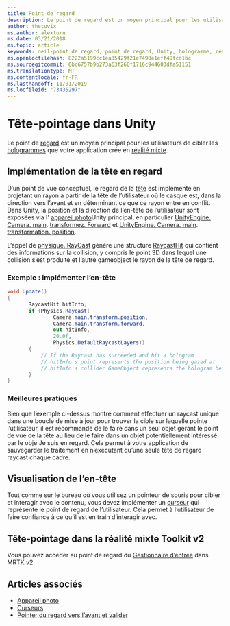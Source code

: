 ```yaml
---
title: Point de regard
description: Le point de regard est un moyen principal pour les utilisateurs de cibler les hologrammes que votre application crée en réalité mixte.
author: thetuvix
ms.author: alexturn
ms.date: 03/21/2018
ms.topic: article
keywords: oeil-point de regard, point de regard, Unity, hologramme, réalité mixte
ms.openlocfilehash: 8222a5199cc1ea35429f21e7490e1eff49fcd1bc
ms.sourcegitcommit: 6bc6757b9b273a63f260f1716c944603dfa51151
ms.translationtype: MT
ms.contentlocale: fr-FR
ms.lasthandoff: 11/01/2019
ms.locfileid: "73435297"
---
```

# <a name="head-gaze-in-unity"></a>Tête-pointage dans Unity

Le point de [regard](gaze-and-commit.md) est un moyen principal pour les utilisateurs de cibler les [hologrammes](hologram.md) que votre application crée en [réalité mixte](mixed-reality.md).


## <a name="implementing-head-gaze"></a>Implémentation de la tête en regard

D’un point de vue conceptuel, le regard de la [tête](gaze-and-commit.md) est implémenté en projetant un rayon à partir de la tête de l’utilisateur où le casque est, dans la direction vers l’avant et en déterminant ce que ce rayon entre en conflit. Dans Unity, la position et la direction de l’en-tête de l’utilisateur sont exposées via l' [appareil photo](camera-in-unity.md)Unity principal, en particulier [UnityEngine. Camera. main](https://docs.unity3d.com/ScriptReference/Camera-main.html). [transformez. Forward](https://docs.unity3d.com/ScriptReference/Transform-forward.html) et [UnityEngine. Camera. main](https://docs.unity3d.com/ScriptReference/Camera-main.html). [transformation. position](https://docs.unity3d.com/ScriptReference/Transform-position.html).

L’appel de [physique. RayCast](https://docs.unity3d.com/ScriptReference/Physics.Raycast.html) génère une structure [RaycastHit](https://docs.unity3d.com/ScriptReference/RaycastHit.html) qui contient des informations sur la collision, y compris le point 3D dans lequel une collision s’est produite et l’autre gameobject le rayon de la tête de regard.

### <a name="example-implement-head-gaze"></a>Exemple : implémenter l’en-tête

```cs
void Update()
{
       RaycastHit hitInfo;
       if (Physics.Raycast(
               Camera.main.transform.position,
               Camera.main.transform.forward,
               out hitInfo,
               20.0f,
               Physics.DefaultRaycastLayers))
       {
           // If the Raycast has succeeded and hit a hologram
           // hitInfo's point represents the position being gazed at
           // hitInfo's collider GameObject represents the hologram being gazed at
       }
}
```

### <a name="best-practices"></a>Meilleures pratiques

Bien que l’exemple ci-dessus montre comment effectuer un raycast unique dans une boucle de mise à jour pour trouver la cible sur laquelle pointe l’utilisateur, il est recommandé de le faire dans un seul objet gérant le point de vue de la tête au lieu de le faire dans un objet potentiellement intéressé par le obje Je suis en regard. Cela permet à votre application de sauvegarder le traitement en n’exécutant qu’une seule tête de regard raycast chaque cadre.

## <a name="visualizing-head-gaze"></a>Visualisation de l’en-tête

Tout comme sur le bureau où vous utilisez un pointeur de souris pour cibler et interagir avec le contenu, vous devez implémenter un [curseur](cursors.md) qui représente le point de regard de l’utilisateur. Cela permet à l’utilisateur de faire confiance à ce qu’il est en train d’interagir avec.

## <a name="head-gaze-in-the-mixed-reality-toolkit-v2"></a>Tête-pointage dans la réalité mixte Toolkit v2
Vous pouvez accéder au point de regard du [Gestionnaire d’entrée](https://microsoft.github.io/MixedRealityToolkit-Unity/Documentation/Input/Overview.html) dans MRTK v2.

## <a name="see-also"></a>Articles associés
* [Appareil photo](camera-in-unity.md)
* [Curseurs](cursors.md)
* [Pointer du regard vers l’avant et valider](gaze-and-commit.md)
